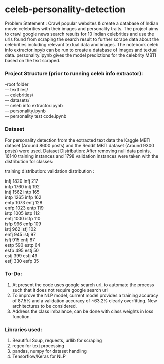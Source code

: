 # celeb-personality-detection
 Problem Statement : Crawl popular websites & create a database of Indian movie celebrities with their images and personality traits.
The project aims to crawl google news search results for 10 Indian celebrities and use the urls found from scraping the search result to further scrape data about the celebrities including relevant textual data and images. The notebook celeb info extractor.inpyb can be run to create a database of images and textual data. personality.ipynb gives the model predictions for the celebrity MBTI based on the text scraped.
### Project Structure (prior to running celeb info extractor):  
-root folder  
-- textfiles/  
-- celebrities/  
-- datasets/  
-- celeb info extractor.ipynb  
-- personality.ipynb  
-- personality test code.ipynb  
### Dataset
For personality detection from the extracted text data the Kaggle MBTI dataset (Around 8600 posts) and the Reddit MBTI dataset (Around 9300 posts) were used.
Dataset Distribution:
After removing null data points, 16140 training instances and 1798 validation instances were taken with the distribution for classes:

training distribution:                         validation distribution :

infj     1820                                     infj    217  
infp     1760                                     intj    192  
intj     1562                                     intp    165  
intp     1265                                     infp    162  
entp     1073                                     entj    128  
enfp     1023                                     entp    119  
istp     1005                                     istp    112  
entj     1000                                     isfp    110  
isfp      996                                     enfp    109  
istj      962                                     isfj    102  
enfj      945                                     istj     97  
isfj      915                                     enfj     87  
estp      590                                     estp     64  
esfp      495                                     estj     50  
estj      399                                     esfj     49  
esfj      330                                     esfp     35  


### To-Do:
1. At present the code uses google search url, to automate the process such that it does not require google search url
2. To improve the NLP model, current model provides a training accuracy of 87.5% and a validation accuracy of ~63.2% clearly overfitting. New architectures to be considered.
3. Address the class imbalance, can be done with class weights in loss function.
### Libraries used:
1. Beautiful Soup, requests, urllib for scraping
2. regex for text processing
3. pandas, numpy for dataset handling
4. Tensorflow/Keras for NLP
